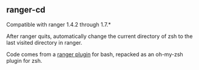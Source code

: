 ## ranger-cd

Compatible with ranger 1.4.2 through 1.7.\*

After ranger quits, automatically change the current directory of zsh to the
last visited directory in ranger.

Code comes from a [ranger plugin](https://github.com/ranger/ranger/blob/master/examples/bash_automatic_cd.sh)
for bash, repacked as an oh-my-zsh plugin for zsh.

